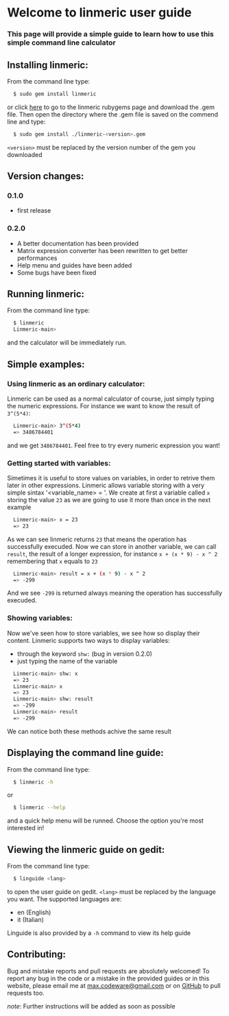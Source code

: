 # Welcome to linmeric user guide
### This page will provide a simple guide to learn how to use this simple command line calculator

## Installing linmeric:

From the command line type:
```sh
  $ sudo gem install linmeric
```
or click [here](https://rubygems.org/gems/linmeric) to go to the linmeric rubygems page and download the .gem file. Then open the directory where the .gem file is saved on the commend line and type:
```sh
  $ sudo gem install ./linmeric-<version>.gem
```
`<version>` must be replaced by the version number of the gem you downloaded

## Version changes:
### 0.1.0
- first release

### 0.2.0
- A better documentation has been provided
- Matrix expression converter has been rewritten to get better performances
- Help menu and guides have been added
- Some bugs have been fixed

## Running linmeric:
From the command line type:
```sh
  $ linmeric
  Linmeric-main> 
```
and the calculator will be immediately run.

## Simple examples:
### Using linmeric as an ordinary calculator:
Linmeric can be used as a normal calculator of course, just simply typing the numeric expressions. For instance we want to know the result of `3^(5*4)`:

```sh
  Linmeric-main> 3^(5*4)
  => 3486784401
```
and we get `3486784401`. Feel free to try every numeric expression you want!

### Getting started with variables:
Simetimes it is useful to store values on variables, in order to retrive them later in other expressions. Linmeric allows variable storing with a very simple sintax '<variable_name> = <expression>'.
We create at first a variable called `x` storing the value `23` as we are going to use it more than once in the next example

```sh
  Linmeric-main> x = 23
  => 23
```
As we can see linmeric returns `23` that means the operation has successfully execuded.
Now we can store in another variable, we can call `result`, the result of a longer expression, for instance `x + (x * 9) - x ^ 2` remembering that `x` equals to `23`

```sh
  Linmeric-main> result = x + (x * 9) - x ^ 2
  => -299
```
And we see `-299` is returned always meaning the operation has successfully execuded.

### Showing variables:
Now we've seen how to store variables, we see how so display their content.
Linmeric supports two ways to display variables:
- through the keyword `shw:` (bug in version 0.2.0)
- just typing the name of the variable

```sh
  Linmeric-main> shw: x
  => 23
  Linmeric-main> x
  => 23
  Linmeric-main> shw: result
  => -299
  Linmeric-main> result
  => -299
```
We can notice both these methods achive the same result

## Displaying the command line guide:
From the command line type:
```sh
  $ linmeric -h
```
or
```sh
  $ linmeric --help
```
and a quick help menu will be runned. Choose the option you're most interested in!

## Viewing the linmeric guide on gedit:
From the command line type:
```sh
  $ linguide <lang>
```
to open the user guide on gedit. `<lang>` must be replaced by the language you want.
The supported languages are:
- en    (English)
- it    (Italian)

Linguide is also provided by a `-h` command to view its help guide

## Contributing:
Bug and mistake reports and pull requests are absolutely welcomed!
To report any bug in the code or a mistake in the provided guides or in this website, please email me at max.codeware@gmail.com or on [GitHub](https://github.com/max-codeware/linmeric) to pull requests too.


*note*: Further instructions will be added as soon as possible
